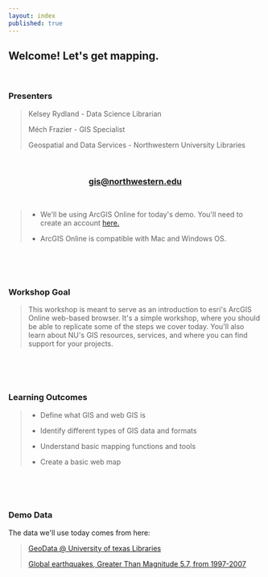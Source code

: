 ```yaml
---
layout: index
published: true
---
```


## **Welcome! Let's get mapping.** 

<br>

### **Presenters**
> Kelsey Rydland - Data Science Librarian
> 
> Méch Frazier - GIS Specialist
> 
> Geospatial and Data Services - Northwestern University Libraries

<br>
      
<center>
  <h3 style="color:purple;"><a href="mailto:gis@northwestern.edu?subject=GIS support"> gis@northwestern.edu </a></h3>
</center>

<br>
     
> * We'll be using ArcGIS Online for today's demo. You'll need to create an account [here.](https://northwestern.maps.arcgis.com/home/index.html)
>
> * ArcGIS Online is compatible with Mac and Windows OS. 
> 

<br>
  <br>
    <br>

### **Workshop Goal**
> This workshop is meant to serve as an introduction to esri's ArcGIS Online web-based browser. It's a simple workshop, where you should be able to replicate some of the steps we cover today. You'll also learn about NU's GIS resources, services, and where you can find support for your projects.

<br>
  <br>
    <br>

### **Learning Outcomes**
> * Define what GIS and web GIS is
> 
> * Identify different types of GIS data and formats
> 
> * Understand basic mapping functions and tools
> 
> * Create a basic web map    

<br>
  <br>
    <br>
      
### **Demo Data**
The data we'll use today comes from here:
> [GeoData @ University of texas Libraries](https://geodata.lib.utexas.edu/catalog/stanford-np872wp5062)
> 
> [Global earthquakes, Greater Than Magnitude 5.7, from 1997-2007 ](https://www.arcgis.com/home/item.html?id=47da9f0a9c92416794eaefbc882c87c2)
